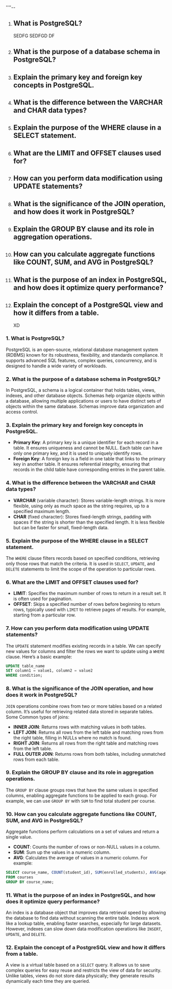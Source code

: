 ''''--

1. ## What is PostgreSQL?
   SEDFG SEDFGD DF
2. ## What is the purpose of a database schema in PostgreSQL?

3. ## Explain the primary key and foreign key concepts in PostgreSQL.
4. ## What is the difference between the VARCHAR and CHAR data types?

5. ## Explain the purpose of the WHERE clause in a SELECT statement.

6. ## What are the LIMIT and OFFSET clauses used for?

7. ## How can you perform data modification using UPDATE statements?

8. ## What is the significance of the JOIN operation, and how does it work in PostgreSQL?

9. ## Explain the GROUP BY clause and its role in aggregation operations.

10. ## How can you calculate aggregate functions like COUNT, SUM, and AVG in PostgreSQL?

11. ## What is the purpose of an index in PostgreSQL, and how does it optimize query performance?

12. ## Explain the concept of a PostgreSQL view and how it differs from a table.
    XD

### 1. What is PostgreSQL?

PostgreSQL is an open-source, relational database management system (RDBMS) known for its robustness, flexibility, and standards compliance. It supports advanced SQL features, complex queries, concurrency, and is designed to handle a wide variety of workloads.

### 2. What is the purpose of a database schema in PostgreSQL?

In PostgreSQL, a schema is a logical container that holds tables, views, indexes, and other database objects. Schemas help organize objects within a database, allowing multiple applications or users to have distinct sets of objects within the same database. Schemas improve data organization and access control.

### 3. Explain the primary key and foreign key concepts in PostgreSQL.

- **Primary Key**: A primary key is a unique identifier for each record in a table. It ensures uniqueness and cannot be NULL. Each table can have only one primary key, and it is used to uniquely identify rows.
- **Foreign Key**: A foreign key is a field in one table that links to the primary key in another table. It ensures referential integrity, ensuring that records in the child table have corresponding entries in the parent table.

### 4. What is the difference between the VARCHAR and CHAR data types?

- **VARCHAR** (variable character): Stores variable-length strings. It is more flexible, using only as much space as the string requires, up to a specified maximum length.
- **CHAR** (fixed character): Stores fixed-length strings, padding with spaces if the string is shorter than the specified length. It is less flexible but can be faster for small, fixed-length data.

### 5. Explain the purpose of the WHERE clause in a SELECT statement.

The `WHERE` clause filters records based on specified conditions, retrieving only those rows that match the criteria. It is used in `SELECT`, `UPDATE`, and `DELETE` statements to limit the scope of the operation to particular rows.

### 6. What are the LIMIT and OFFSET clauses used for?

- **LIMIT**: Specifies the maximum number of rows to return in a result set. It is often used for pagination.
- **OFFSET**: Skips a specified number of rows before beginning to return rows, typically used with `LIMIT` to retrieve pages of results. For example, starting from a particular row.

### 7. How can you perform data modification using UPDATE statements?

The `UPDATE` statement modifies existing records in a table. We can specify new values for columns and filter the rows we want to update using a `WHERE` clause. Here’s a basic example:

```sql
UPDATE table_name
SET column1 = value1, column2 = value2
WHERE condition;
```

### 8. What is the significance of the JOIN operation, and how does it work in PostgreSQL?

`JOIN` operations combine rows from two or more tables based on a related column. It’s useful for retrieving related data stored in separate tables. Some Common types of joins:

- **INNER JOIN**: Returns rows with matching values in both tables.
- **LEFT JOIN**: Returns all rows from the left table and matching rows from the right table, filling in NULLs where no match is found.
- **RIGHT JOIN**: Returns all rows from the right table and matching rows from the left table.
- **FULL OUTER JOIN**: Returns rows from both tables, including unmatched rows from each table.

### 9. Explain the GROUP BY clause and its role in aggregation operations.

The `GROUP BY` clause groups rows that have the same values in specified columns, enabling aggregate functions to be applied to each group. For example, we can use `GROUP BY` with `SUM` to find total student per course.

### 10. How can you calculate aggregate functions like COUNT, SUM, and AVG in PostgreSQL?

Aggregate functions perform calculations on a set of values and return a single value.

- **COUNT**: Counts the number of rows or non-NULL values in a column.
- **SUM**: Sum up the values in a numeric column.
- **AVG**: Calculates the average of values in a numeric column.
  For example:

```sql
SELECT course_name, COUNT(student_id), SUM(enrolled_students), AVG(age)
FROM courses
GROUP BY course_name;
```

### 11. What is the purpose of an index in PostgreSQL, and how does it optimize query performance?

An index is a database object that improves data retrieval speed by allowing the database to find data without scanning the entire table. Indexes work like a lookup table, enabling faster searches, especially for large datasets. However, indexes can slow down data modification operations like `INSERT`, `UPDATE`, and `DELETE`.

### 12. Explain the concept of a PostgreSQL view and how it differs from a table.

A view is a virtual table based on a `SELECT` query. It allows us to save complex queries for easy reuse and restricts the view of data for security. Unlike tables, views do not store data physically; they generate results dynamically each time they are queried.
